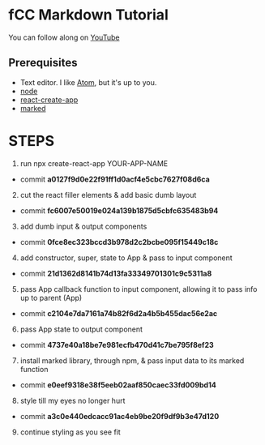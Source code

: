 # fCC Markdown Tutorial

You can follow along on [YouTube](https://www.youtube.com/watch?v=KxlgRA9FiY4&t=2s)

## Prerequisites

* Text editor. I like [Atom](https://atom.io/), but it's up to you.
* [node](https://nodejs.org/en/)
* [react-create-app](https://github.com/facebook/create-react-app)
* [marked](https://www.npmjs.com/package/marked)

# STEPS

1. run npx create-react-app YOUR-APP-NAME
  * commit **a0127f9d0e22f91ff1d0acf4e5cbc7627f08d6ca**

2. cut the react filler elements & add basic dumb layout
  * commit **fc6007e50019e024a139b1875d5cbfc635483b94**

3. add dumb input & output components
  * commit **0fce8ec323bccd3b978d2c2bcbe095f15449c18c**

4. add constructor, super, state to App & pass to input component
  * commit **21d1362d8141b74d13fa33349701301c9c5311a8**

5. pass App callback function to input component, allowing it to pass info up to parent (App)
  * commit **c2104e7da7161a74b82f6d2a4b5b455dac56e2ac**

6. pass App state to output component
  * commit **4737e40a18be7e981ecfb470d41c7be795f8ef23**

7. install marked library, through npm, & pass input data to its marked function
  * commit **e0eef9318e38f5eeb02aaf850caec33fd009bd14**

8. style till my eyes no longer hurt
  * commit **a3c0e440edcacc91ac4eb9be20f9df9b3e47d120**

9. continue styling as you see fit
